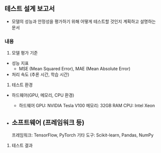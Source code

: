 ## 테스트 설계 보고서

- 모델의 성능과 안정성을 평가하기 위해 어떻게 테스트할 것인지 계획하고 설명하는 문서

### 내용

1. 모델 평가 기준
- 성능 지표
    - MSE (Mean Squared Error), MAE (Mean Absolute Error)
- 처리 속도 (추론 시간, 학습 시간)
1. 테스트 환경
- 하드웨어(GPU, 메모리, CPU 환경)
    - 하드웨어
    GPU: NVIDIA Tesla V100
    메모리: 32GB RAM
    CPU: Intel Xeon
- 소프트웨어 (프레임워크 등)
    - 
    
    프레임워크: TensorFlow, PyTorch
    기타 도구: Scikit-learn, Pandas, NumPy
    
1. 테스트 결과
